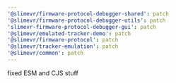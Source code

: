 ```yaml
---
'@slimevr/firmware-protocol-debugger-shared': patch
'@slimevr/firmware-protocol-debugger-utils': patch
'slimevr-firmware-protocol-debugger-gui': patch
'@slimevr/emulated-tracker-demo': patch
'@slimevr/firmware-protocol': patch
'@slimevr/tracker-emulation': patch
'@slimevr/common': patch
---
```


fixed ESM and CJS stuff
